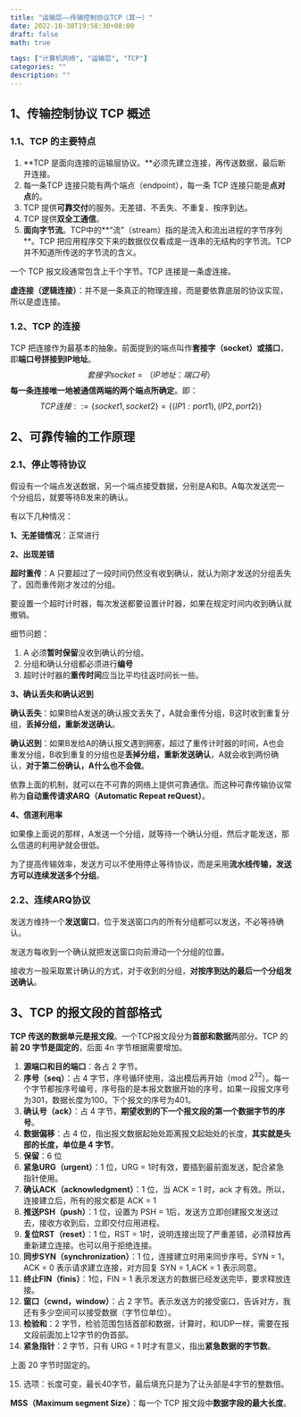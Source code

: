 ```yaml
---
title: "运输层——传输控制协议TCP（其一）"
date: 2022-10-30T19:58:30+08:00
draft: false
math: true

tags: ["计算机网络", "运输层", "TCP"]
categories: ""
description: ""
---
```


## 1、传输控制协议 TCP 概述

### 1.1、TCP 的主要特点

1.   **TCP 是面向连接的运输层协议。**必须先建立连接，再传送数据，最后断开连接。
2.   每一条TCP 连接只能有两个端点（endpoint），每一条 TCP 连接只能是**点对点**的。
3.   TCP 提供**可靠交付**的服务。无差错、不丢失、不重复、按序到达。
4.   TCP 提供**双全工通信**。
5.   **面向字节流**。TCP中的**“流”（stream）指的是流入和流出进程的字节序列**。TCP 把应用程序交下来的数据仅仅看成是一连串的无结构的字节流。TCP 并不知道所传送的字节流的含义。

一个 TCP 报文段通常包含上千个字节。TCP 连接是一条虚连接。

**虚连接（逻辑连接）**：并不是一条真正的物理连接，而是要依靠底层的协议实现，所以是虚连接。

### 1.2、TCP 的连接

TCP 把连接作为最基本的抽象。前面提到的端点叫作**套接字（socket）或插口**，即**端口号拼接到IP地址**。
$$
套接字 socket = （IP地址：端口号）
$$
**每一条连接唯一地被通信两端的两个端点所确定**。即：
$$
TCP 连接 ::= \{socket1, socket2\} = \{(IP1:port1), (IP2, port2)\}
$$

## 2、可靠传输的工作原理

### 2.1、停止等待协议

假设有一个端点发送数据，另一个端点接受数据，分别是A和B。A每次发送完一个分组后，就要等待B发来的确认。

有以下几种情况：

**1、无差错情况**：正常进行

**2、出现差错**

**超时重传**：A 只要超过了一段时间仍然没有收到确认，就认为刚才发送的分组丢失了，因而重传刚才发过的分组。

要设置一个超时计时器，每次发送都要设置计时器，如果在规定时间内收到确认就撤销。

细节问题：

1.   A 必须**暂时保留**没收到确认的分组。
2.   分组和确认分组都必须进行**编号**
3.   超时计时器的**重传时间**应当比平均往返时间长一些。

**3、确认丢失和确认迟到**

**确认丢失**：如果B给A发送的确认报文丢失了，A就会重传分组，B这时收到重复分组，**丢掉分组，重新发送确认**。

**确认迟到**：如果B发给A的确认报文遇到拥塞，超过了重传计时器的时间，A也会重发分组，B收到重复的分组也是**丢掉分组，重新发送确认**，A就会收到两份确认，**对于第二份确认，A什么也不会做**。

依靠上面的机制，就可以在不可靠的网络上提供可靠通信。而这种可靠传输协议常称为**自动重传请求ARQ（Automatic Repeat reQuest）**。

**4、信道利用率**

如果像上面说的那样，A发送一个分组，就等待一个确认分组，然后才能发送，那么信道的利用驴就会很低。

为了提高传输效率，发送方可以不使用停止等待协议，而是采用**流水线传输，发送方可以连续发送多个分组**。

### 2.2、连续ARQ协议

发送方维持一个**发送窗口**，位于发送窗口内的所有分组都可以发送，不必等待确认。

发送方每收到一个确认就把发送窗口向前滑动一个分组的位置。

接收方一般采取累计确认的方式，对于收到的分组，**对按序到达的最后一个分组发送确认**。

## 3、TCP 的报文段的首部格式

**TCP 传送的数据单元是报文段**。一个TCP报文段分为**首部和数据**两部分。TCP 的**前 20 字节是固定的**，后面 4n 字节根据需要增加。

1.   **源端口和目的端口**：各占 2 字节。
2.   **序号（seq）**：占 4 字节，序号循环使用，溢出模后再开始（mod $2^{32}$）。每一个字节都按序号编号，序号指的是本报文数据开始的序号，如果一段报文序号为301，数据长度为100，下个报文的序号为401。
3.   **确认号（ack）**：占 4 字节，**期望收到的下一个报文段的第一个数据字节的序号**。
4.   **数据偏移**：占 4 位，指出报文数据起始处距离报文起始处的长度，**其实就是头部的长度，单位是 4 字节**。
5.   **保留**：6 位
6.   **紧急URG（urgent）**：1 位，URG = 1时有效，要插到最前面发送，配合紧急指针使用。
7.   **确认ACK（acknowledgment）**：1 位，当 ACK = 1 时，ack 才有效。所以，连接建立后，所有的报文都是 ACK = 1
8.   **推送PSH（push）**：1 位，设置为 PSH = 1后，发送方立即创建报文发送过去，接收方收到后，立即交付应用进程。
9.   **复位RST（reset）**：1 位，RST = 1时，说明连接出现了严重差错，必须释放再重新建立连接。也可以用于拒绝连接。
10.   **同步SYN（synchronization）**：1 位，连接建立时用来同步序号。SYN = 1，ACK = 0 表示请求建立连接，对方回复 SYN = 1,ACK = 1 表示同意。
11.   **终止FIN（finis）**：1位，FIN = 1 表示发送方的数据已经发送完毕，要求释放连接。
12.   **窗口（cwnd，window）**：占 2 字节。表示发送方的接受窗口，告诉对方，我还有多少空间可以接受数据（字节位单位）。
13.   **检验和**：2 字节，检验范围包括首部和数据，计算时，和UDP一样，需要在报文段前面加上12字节的伪首部。
14.   **紧急指针**：2 字节，只有 URG = 1 时才有意义，指出**紧急数据的字节数**。

上面 20 字节时固定的。

15.   选项：长度可变，最长40字节，最后填充只是为了让头部是4字节的整数倍。

**MSS（Maximum segment Size）**：每一个 TCP 报文段中**数据字段的最大长度**。

